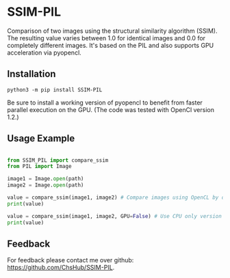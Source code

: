 # SSIM-PIL
Comparison of two images using the structural similarity algorithm (SSIM).
The resulting value varies between 1.0 for identical images and 0.0 for completely different images.
It's based on the PIL and also supports GPU acceleration via pyopencl.

## Installation
`python3 -m pip install SSIM-PIL`

Be sure to install a working version of pyopencl to benefit from faster parallel execution on the GPU. (The code was
tested with OpenCl version 1.2.)

## Usage Example

```python

from SSIM_PIL import compare_ssim
from PIL import Image

image1 = Image.open(path)
image2 = Image.open(path)

value = compare_ssim(image1, image2) # Compare images using OpenCL by default
print(value)

value = compare_ssim(image1, image2, GPU=False) # Use CPU only version
print(value)

```

## Feedback

For feedback please contact me over github: https://github.com/ChsHub/SSIM-PIL.
